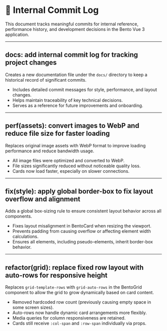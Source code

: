 # 📘 Internal Commit Log

This document tracks meaningful commits for internal reference, performance history, and development decisions in the Bento Vue 3 application.

---

## docs: add internal commit log for tracking project changes

Creates a new documentation file under the `docs/` directory to keep a historical record of significant commits.

- Includes detailed commit messages for style, performance, and layout changes.
- Helps maintain traceability of key technical decisions.
- Serves as a reference for future improvements and onboarding.

---

## perf(assets): convert images to WebP and reduce file size for faster loading

Replaces original image assets with WebP format to improve loading performance and reduce bandwidth usage.

- All image files were optimized and converted to WebP.
- File sizes significantly reduced without noticeable quality loss.
- Cards now load faster, especially on slower connections.

---

## fix(style): apply global border-box to fix layout overflow and alignment

Adds a global box-sizing rule to ensure consistent layout behavior across all components.

- Fixes layout misalignment in BentoCard when resizing the viewport.
- Prevents padding from causing overflow or affecting element width calculations.
- Ensures all elements, including pseudo-elements, inherit border-box behavior.

---

## refactor(grid): replace fixed row layout with auto-rows for responsive height

Replaces `grid-template-rows` with `grid-auto-rows` in the BentoGrid component to allow the grid to grow dynamically based on card content.

- Removed hardcoded row count (previously causing empty space in some screen sizes).
- Auto-rows now handle dynamic card arrangements more flexibly.
- Media queries for column responsiveness are retained.
- Cards still receive `:col-span` and `:row-span` individually via props.
